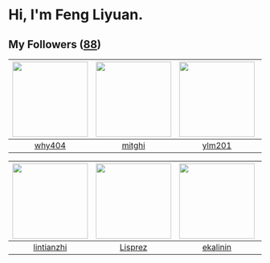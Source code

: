 # Hi, I'm Feng Liyuan.

## My Followers ([88](https://github.com/SunRunAway?tab=followers))

| <img src="https://avatars.githubusercontent.com/u/35111?v=4" width="150" height="150" /> | <img src="https://avatars.githubusercontent.com/u/55898975?v=4" width="150" height="150" /> | <img src="https://avatars.githubusercontent.com/u/588162?v=4" width="150" height="150" /> | <img src="https://avatars.githubusercontent.com/u/30543181?v=4" width="150" height="150" /> |
| :--------------------------------------------------------------------------------------: | :-----------------------------------------------------------------------------------------: | :---------------------------------------------------------------------------------------: | :-----------------------------------------------------------------------------------------: |
|                            [why404](https://github.com/why404)                           |                             [mitghi](https://github.com/mitghi)                             |                            [ylm201](https://github.com/ylm201)                            |                         [LittleFall](https://github.com/LittleFall)                         |

| <img src="https://avatars.githubusercontent.com/u/1457382?v=4" width="150" height="150" /> | <img src="https://avatars.githubusercontent.com/u/14808551?v=4" width="150" height="150" /> | <img src="https://avatars.githubusercontent.com/u/234891?v=4" width="150" height="150" /> | <img src="https://avatars.githubusercontent.com/u/71307974?v=4" width="150" height="150" /> |
| :----------------------------------------------------------------------------------------: | :-----------------------------------------------------------------------------------------: | :---------------------------------------------------------------------------------------: | :-----------------------------------------------------------------------------------------: |
|                         [lintianzhi](https://github.com/lintianzhi)                        |                            [Lisprez](https://github.com/Lisprez)                            |                          [ekalinin](https://github.com/ekalinin)                          |                       [StevenJokess](https://github.com/StevenJokess)                       |